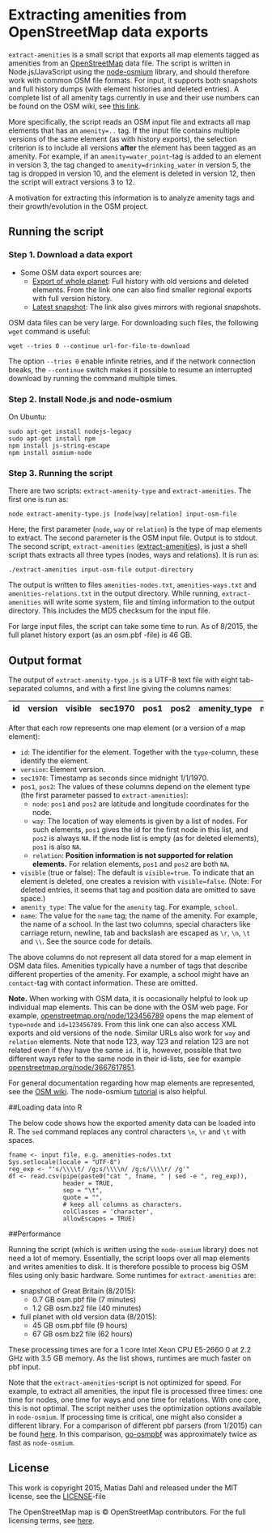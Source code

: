# Extracting amenities from OpenStreetMap data exports

`extract-amenities` is a small script that exports all map elements tagged as amenities from an [OpenStreetMap](https://www.openstreetmap.org) data file. The script is written in Node.js/JavaScript using the [node-osmium](https://github.com/osmcode/node-osmium) library, and should therefore work with common OSM file formats. For input, it supports both snapshots and full history dumps (with element histories and deleted entries). A complete list of all amenity tags currently in use and their use numbers can be found on the OSM wiki, see [this link](http://wiki.openstreetmap.org/wiki/Key:amenity). 

More specifically, the script reads an OSM input file and extracts all map elements  that has an `amenity=..` tag. If the input file contains multiple versions of the same element (as with history exports), the selection criterion is to include all versions **after** the element has been tagged as an amenity. For example, if an `amenity=water_point`-tag is added to an element in version 3, the tag changed to `amenity=drinking_water` in version 5, the tag is dropped in version 10, and the element is deleted in version 12, then the script will extract versions 3 to 12. 

A motivation for extracting this information is to analyze amenity tags and their growth/evolution in the OSM project. 

## Running the script

### Step 1. Download a data export

- Some OSM data export sources are:
   - [Export of whole planet](http://planet.openstreetmap.org/planet/full-history/): Full history with old versions and deleted elements. From the link one can also find smaller regional exports with full version history. 
   - [Latest snapshot](http://wiki.openstreetmap.org/wiki/Planet.osm): The link also gives mirrors with regional snapshots.

OSM data files can be very large. For downloading such files, the following `wget` command is  useful:

```
wget --tries 0 --continue url-for-file-to-download
```

The option `--tries 0` enable infinite retries, and if the network connection breaks, the `--continue` switch makes it possible to resume an interrupted download by running the command multiple times. 

### Step 2. Install Node.js and node-osmium

On Ubuntu:

```
sudo apt-get install nodejs-legacy
sudo apt-get install npm
npm install js-string-escape
npm install osmium-node
```

### Step 3. Running the script

There are two scripts: `extract-amenity-type` and `extract-amenities`. The first one is run as:

```
node extract-amenity-type.js [node|way|relation] input-osm-file
```

Here, the first parameter (`node`, `way` or `relation`) is the type of map elements to extract. The second parameter is the OSM input file. Output is to stdout. The second script, `extract-amenities` ([extract-amenities](extract-amenities)), is just a shell script thats extracts all three types (nodes, ways and relations). It is run as:

```
./extract-amenities input-osm-file output-directory
```

The output is written to files `amenities-nodes.txt`, `amenities-ways.txt` and `amenities-relations.txt` in the output directory. While running, `extract-amenities` will write some system, file and timing information to the output directory. This includes the MD5 checksum for the input file.

For large input files, the script can take some time to run. As of 8/2015, the full planet history export (as an osm.pbf -file) is 46 GB. 

## Output format

The output of `extract-amenity-type.js` is a UTF-8 text file with eight tab-separated columns, and with a first line giving the columns names:

|     id| version|visible |    sec1970|     pos1|       pos2|amenity_type |name                                         |
|------:|-------:|:-------|----------:|--------:|----------:|:------------|:--------------------------------------------|

After that each row represents one map element (or a version of a map element):

- `id`: The identifier for the element. Together with the `type`-column, these identify the element. 
- `version`: Element version.
- `sec1970`: Timestamp as seconds since midnight 1/1/1970.
- `pos1`, `pos2`: The values of these columns depend on the element type (the first parameter passed to `extract-amenities`):
   - `node`: `pos1` and `pos2` are latitude and longitude coordinates for the node.
   - `way`: The location of way elements is given by a list of nodes. For such elements, `pos1` gives the id for the first node in this list, and `pos2` is always `NA`. If the node list is empty (as for deleted elements), `pos1` is also `NA`. 
   - `relation`: **Position information is not supported for relation elements.** For relation elements, `pos1` and `pos2` are both `NA`.
- `visible` (true or false): The default is `visible=true`. To indicate that an element is deleted, one creates a revision with `visible=false`. (Note: For deleted entries, it seems that tag and position data are omitted to save space.)
- `amenity_type`: The value for the `amenity` tag. For example, `school`.
- `name`: The value for the `name` tag; the name of the amenity. For example, the name of a school. In the last two columns, special characters like carriage return, newline, tab and backslash are escaped as `\r`, `\n`, `\t` and `\\`. See the source code for details.

The above columns do not represent all data stored for a map element in OSM data files. Amenities typically have a number of tags that describe different properties of the amenity. For example, a school might have an `contact`-tag with contact information. These are omitted. 

**Note.** When working with OSM data, it is occasionally helpful to look up individual map elements. This can be done with the OSM web page. For example, [openstreetmap.org/node/123456789](http://www.openstreetmap.org/node/123456789) opens the map element of `type=node` and `id=123456789`. From this link one can also access XML exports and old versions of the node. Similar URLs also work for `way` and `relation` elements. Note that node 123, way 123 and relation 123 are not related even if they have the same `id`. It is, however, possible that two different ways refer to the same node in their id-lists, see for example [openstreetmap.org/node/3667617851](http://www.openstreetmap.org/node/3667617851). 

For general documentation regarding how map elements are represented, see the [OSM wiki](http://wiki.openstreetmap.org/wiki/Elements). The node-osmium [tutorial](https://github.com/osmcode/node-osmium/blob/master/doc/tutorial.md) is also helpful.

##Loading data into R

The below code shows how the exported amenity data can be loaded into R. The `sed` command replaces any control characters `\n`, `\r` and `\t` with spaces. 

```
fname <- input file, e.g. amenities-nodes.txt
Sys.setlocale(locale = "UTF-8")
reg_exp <- "'s/\\\\t/ /g;s/\\\\n/ /g;s/\\\\r/ /g'"
df <- read.csv(pipe(paste0("cat ", fname, " | sed -e ", reg_exp)),
               header = TRUE,
               sep = "\t",
               quote = "",
               # keep all columns as characters. 
               colClasses = 'character',
               allowEscapes = TRUE)
```


##Performance

Running the script (which is written using the `node-osmium` library) does not need a lot of memory. Essentially, the script loops over all map elements and writes amenities to disk. It is therefore possible to process big OSM files using only basic hardware. Some runtimes for `extract-amenities` are:

- snapshot of Great Britain (8/2015):
   - 0.7 GB osm.pbf file (7 minutes)
   - 1.2 GB osm.bz2 file (40 minutes)
- full planet with old version data (8/2015):
   - 45 GB osm.pbf file (9 hours)
   - 67 GB osm.bz2 file (62 hours)

These processing times are for a 1 core Intel Xeon CPU E5-2660 0 at 2.2 GHz with 3.5 GB memory. As the list shows, runtimes are much faster on pbf input. 

Note that the `extract-amenities`-script is not optimized for speed. For example, to extract all amenities, the input file is processed three times: one time for nodes, one time for ways and one time for relations. With one core, this is not optimal. The script neither uses the optimization options available in `node-osmium`. If processing time is critical, one might also consider a different library. For a comparison of different pbf parsers (from 1/2015) can be found [here](https://github.com/pelias/pbf-parser-comparison). In this comparison, [go-osmpbf](https://github.com/qedus/osmpbf) was approximately twice as fast as `node-osmium`. 


## License

This work is copyright 2015, Matias Dahl and released under the MIT license, see the [LICENSE](LICENSE.md)-file 

The OpenStreetMap map is © OpenStreetMap contributors. For the full licensing terms, see [here](http://www.openstreetmap.org/copyright). 
